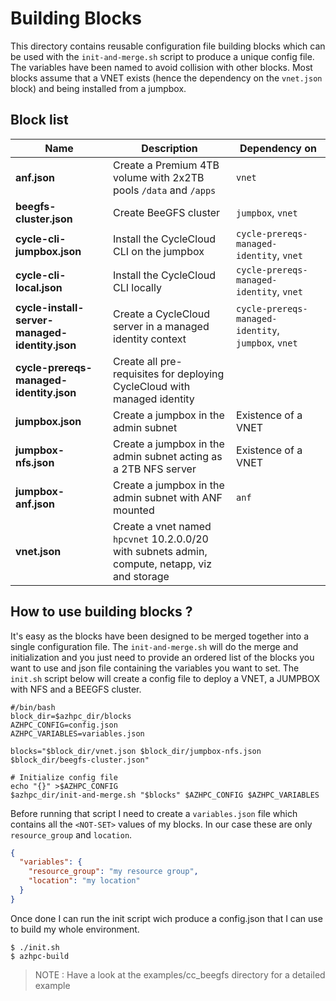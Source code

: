 # Building Blocks
This directory contains reusable configuration file building blocks which can be used with the `init-and-merge.sh` script to produce a unique config file. The variables have been named to avoid collision with other blocks. Most blocks assume that a VNET exists (hence the dependency on the `vnet.json` block) and being installed from a jumpbox. 


## Block list

| Name                                          | Description                                                                                          | Dependency on         |
|-----------------------------------------------|------------------------------------------------------------------------------------------------------|-----------------------|
| **anf.json**                                  | Create a Premium 4TB volume with 2x2TB pools `/data` and `/apps`                                     | `vnet`                | 
| **beegfs-cluster.json**                       | Create BeeGFS cluster                                                                                | `jumpbox`, `vnet`     |
| **cycle-cli-jumpbox.json**                    | Install the CycleCloud CLI on the jumpbox                                                            | `cycle-prereqs-managed-identity`, `vnet` |
| **cycle-cli-local.json**                      | Install the CycleCloud CLI locally                                                                   | `cycle-prereqs-managed-identity`, `vnet` |
| **cycle-install-server-managed-identity.json**| Create a CycleCloud server in a managed identity context                                             | `cycle-prereqs-managed-identity`, `jumpbox`, `vnet`|
| **cycle-prereqs-managed-identity.json**       | Create all pre-requisites for deploying CycleCloud with managed identity                             |                       |
| **jumpbox.json**                              | Create a jumpbox in the admin subnet                                                                 | Existence of a VNET   |
| **jumpbox-nfs.json**                          | Create a jumpbox in the admin subnet acting as a 2TB NFS server                                      | Existence of a VNET   |
| **jumpbox-anf.json**                          | Create a jumpbox in the admin subnet with ANF mounted                                                | `anf`                 |
| **vnet.json**                                 | Create a vnet named `hpcvnet` 10.2.0.0/20 with subnets admin, compute, netapp, viz and storage       |                       |



## How to use building blocks ?
It's easy as the blocks have been designed to be merged together into a single configuration file. The `init-and-merge.sh` will do the merge and initialization and you just need to provide an ordered list of the blocks you want to use and json file containing the variables you want to set. 
The `init.sh` script below will create a config file to deploy a VNET, a JUMPBOX with NFS and a BEEGFS cluster.

```
#/bin/bash
block_dir=$azhpc_dir/blocks
AZHPC_CONFIG=config.json
AZHPC_VARIABLES=variables.json

blocks="$block_dir/vnet.json $block_dir/jumpbox-nfs.json $block_dir/beegfs-cluster.json"

# Initialize config file
echo "{}" >$AZHPC_CONFIG
$azhpc_dir/init-and-merge.sh "$blocks" $AZHPC_CONFIG $AZHPC_VARIABLES
```

Before running that script I need to create a `variables.json` file which contains all the `<NOT-SET>` values of my blocks. In our case these are only `resource_group` and `location`.
```json
{
  "variables": {
    "resource_group": "my resource group",
    "location": "my location"
  }
}
```

Once done I can run the init script wich produce a config.json that I can use to build my whole environment.

```
$ ./init.sh
$ azhpc-build
```

> NOTE : Have a look at the examples/cc_beegfs directory for a detailed example
